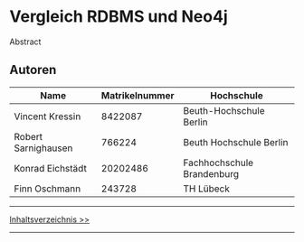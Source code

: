 # Vergleich RDBMS und Neo4j
Abstract
## Autoren

| Name            | Matrikelnummer | Hochschule              |
| --------------- | -------------- | ---------------------   |
| Vincent Kressin | 8422087        | Beuth-Hochschule Berlin |
| Robert Sarnighausen | 766224        | Beuth Hochschule Berlin         |
| Konrad Eichstädt | 20202486       | Fachhochschule Brandenburg   |
| Finn Oschmann   | 243728       | TH Lübeck          |

---

[Inhaltsverzeichnis >>](02_toc.md)

---
